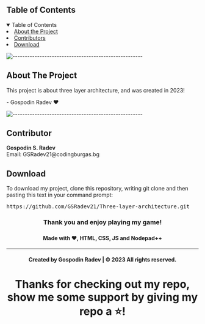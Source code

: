 <!-- TABLE OF CONTENTS -->
<h2 id="table-of-contents">Table of Contents</h2>
    
<details open="open">
    <summary>Table of Contents</summary>
    <li><a href="#about-the-project"> About the Project</a></li>
    <li><a href="#contributors">   Contributors</a></li>
    <li><a href="#download">    Download</a></li>
</details>
    
![-----------------------------------------------------](https://raw.githubusercontent.com/andreasbm/readme/master/assets/lines/rainbow.png)
    
<!-- ABOUT THE PROJECT -->
<h2 id="about-the-project">About The Project</h2>
<p>This project is about three layer architecture, and was created in 2023!</p>
<p> - Gospodin Radev ❤️</p>
    
    
   ![-----------------------------------------------------](https://raw.githubusercontent.com/andreasbm/readme/master/assets/lines/rainbow.png) 
     
<!-- CONTRIBUTORS -->
<h2 id="contributor">Contributor</h2>
    
<p>   
<b>Gospodin S. Radev </b> <br>
Email: <a>GSRadev21@codingburgas.bg</a> <br>
</p>
    
<h2 id="download">Download</h2>
    
<p>To download my project, clone this repository, writing git clone and then pasting this text in your command prompt:</p>
    
<pre>https://github.com/GSRadev21/Three-layer-architecture.git</pre>
    
<h3 align="center"> Thank you and enjoy playing my game! <h3>
<h4 align="center"> Made with ❤️, HTML, CSS, JS and Nodepad++ </h4>
<hr>
<h4 align="center"> Created by Gospodin Radev | &copy 2023 All rights reserved.</h4>
<h1 align="center">Thanks for checking out my repo, show me some support by giving my repo a ⭐️!</h1>

